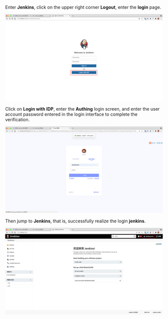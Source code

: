 <IntegrationDetailCard title="Experience login">

Enter **Jenkins**, click on the upper right corner **Logout**, enter the **login** page.

<img src="../../images/integration/jenkins/3-1.png" class="md-img-padding" />

Click on **Login with IDP**, enter the **Authing** login screen, and enter the user account password entered in the login interface to complete the verification.

<img src="../../images/integration/jenkins/3-2.png" class="md-img-padding" />

Then jump to **Jenkins**, that is, successfully realize the login **jenkins**.

<img src="../../images/integration/jenkins/3-3.png" class="md-img-padding" />

</IntegrationDetailCard>
